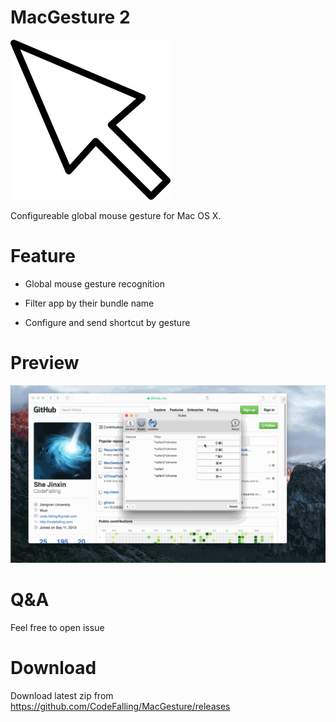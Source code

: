 # MacGesture 2

![logo](logo.png)

Configureable global mouse gesture for Mac OS X.

# Feature

- Global mouse gesture recognition

- Filter app by their bundle name

- Configure and send shortcut by gesture

# Preview

![Preview](MacGesture.gif)

# Q&A

Feel free to open issue

# Download

Download latest zip from https://github.com/CodeFalling/MacGesture/releases
